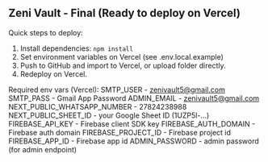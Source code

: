 Zeni Vault - Final (Ready to deploy on Vercel)
--------------------------------------------

Quick steps to deploy:
1. Install dependencies: `npm install`
2. Set environment variables on Vercel (see .env.local.example)
3. Push to GitHub and import to Vercel, or upload folder directly.
4. Redeploy on Vercel.

Required env vars (Vercel):
  SMTP_USER - zenivault5@gmail.com
  SMTP_PASS - Gmail App Password
  ADMIN_EMAIL - zenivault5@gmail.com
  NEXT_PUBLIC_WHATSAPP_NUMBER - 27824238988
  NEXT_PUBLIC_SHEET_ID - your Google Sheet ID (1UZP5l-...)
  FIREBASE_API_KEY - Firebase client SDK key
  FIREBASE_AUTH_DOMAIN - Firebase auth domain
  FIREBASE_PROJECT_ID - Firebase project id
  FIREBASE_APP_ID - Firebase app id
  ADMIN_PASSWORD - admin password (for admin endpoint)
